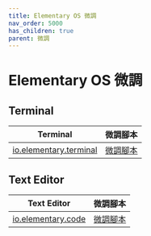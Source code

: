 ```yaml
---
title: Elementary OS 微調
nav_order: 5000
has_children: true
parent: 微調
---
```



# Elementary OS 微調


## Terminal

| Terminal | 微調腳本 |
| --- | --- |
| [io.elementary.terminal](https://samwhelp.github.io/note-about-elementary-os/read/adjustment/elementary/terminal.html) | [微調腳本](https://github.com/samwhelp/note-about-elementary-os/tree/gh-pages/_demo/adjustment/part-elementary/io.elementary.terminal) |



## Text Editor

| Text Editor | 微調腳本 |
| --- | --- |
| [io.elementary.code](https://samwhelp.github.io/note-about-elementary-os/read/adjustment/elementary/code.html) | [微調腳本](https://github.com/samwhelp/note-about-elementary-os/tree/gh-pages/_demo/adjustment/part-elementary/io.elementary.code) |


